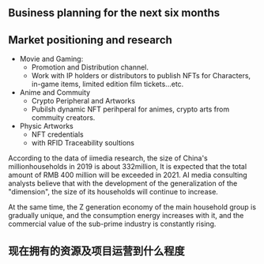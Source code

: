 ## Business planning for the next six months



## Market positioning and research
* Movie and Gaming: 
    - Promotion and Distribution channel. 
    - Work with IP holders or distributors to publish NFTs for Characters, in-game items, limited edition film tickets...etc.
* Anime and Commuity
    - Crypto Peripheral and Artworks
    - Pubilsh dynamic NFT perihperal for animes, crypto arts from commuity creators.
* Physic Artworks
    - NFT credentials
    - with RFID Traceability soultions

According to the data of iimedia research, the size of China's millionhouseholds in 2019 is about 332million,
It is expected that the total amount of RMB 400 million will be exceeded in 2021. AI media consulting analysts believe that with the development of the generalization of the "dimension", the size of its households will continue to increase.

At the same time, the Z generation economy of the main household group is gradually unique, and the consumption energy increases with it, and the commercial value of the sub-prime industry is constantly rising.


## 现在拥有的资源及项目运营到什么程度